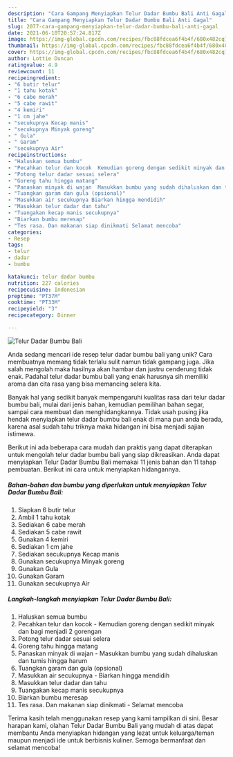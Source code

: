 ```yaml
---
description: "Cara Gampang Menyiapkan Telur Dadar Bumbu Bali Anti Gagal"
title: "Cara Gampang Menyiapkan Telur Dadar Bumbu Bali Anti Gagal"
slug: 2077-cara-gampang-menyiapkan-telur-dadar-bumbu-bali-anti-gagal
date: 2021-06-10T20:57:24.817Z
image: https://img-global.cpcdn.com/recipes/fbc88fdcea6f4b4f/680x482cq70/telur-dadar-bumbu-bali-foto-resep-utama.jpg
thumbnail: https://img-global.cpcdn.com/recipes/fbc88fdcea6f4b4f/680x482cq70/telur-dadar-bumbu-bali-foto-resep-utama.jpg
cover: https://img-global.cpcdn.com/recipes/fbc88fdcea6f4b4f/680x482cq70/telur-dadar-bumbu-bali-foto-resep-utama.jpg
author: Lottie Duncan
ratingvalue: 4.9
reviewcount: 11
recipeingredient:
- "6 butir telur"
- "1 tahu kotak"
- "6 cabe merah"
- "5 cabe rawit"
- "4 kemiri"
- "1 cm jahe"
- "secukupnya Kecap manis"
- "secukupnya Minyak goreng"
- " Gula"
- " Garam"
- "secukupnya Air"
recipeinstructions:
- "Haluskan semua bumbu"
- "Pecahkan telur dan kocok  Kemudian goreng dengan sedikit minyak dan bagi menjadi 2 gorengan"
- "Potong telur dadar sesuai selera"
- "Goreng tahu hingga matang"
- "Panaskan minyak di wajan  Masukkan bumbu yang sudah dihaluskan dan tumis hingga harum"
- "Tuangkan garam dan gula (opsional)"
- "Masukkan air secukupnya Biarkan hingga mendidih"
- "Masukkan telur dadar dan tahu"
- "Tuangakan kecap manis secukupnya"
- "Biarkan bumbu meresap"
- "Tes rasa. Dan makanan siap dinikmati Selamat mencoba"
categories:
- Resep
tags:
- telur
- dadar
- bumbu

katakunci: telur dadar bumbu 
nutrition: 227 calories
recipecuisine: Indonesian
preptime: "PT37M"
cooktime: "PT33M"
recipeyield: "3"
recipecategory: Dinner

---
```



![Telur Dadar Bumbu Bali](https://img-global.cpcdn.com/recipes/fbc88fdcea6f4b4f/680x482cq70/telur-dadar-bumbu-bali-foto-resep-utama.jpg)

Anda sedang mencari ide resep telur dadar bumbu bali yang unik? Cara membuatnya memang tidak terlalu sulit namun tidak gampang juga. Jika salah mengolah maka hasilnya akan hambar dan justru cenderung tidak enak. Padahal telur dadar bumbu bali yang enak harusnya sih memiliki aroma dan cita rasa yang bisa memancing selera kita.

Banyak hal yang sedikit banyak mempengaruhi kualitas rasa dari telur dadar bumbu bali, mulai dari jenis bahan, kemudian pemilihan bahan segar, sampai cara membuat dan menghidangkannya. Tidak usah pusing jika hendak menyiapkan telur dadar bumbu bali enak di mana pun anda berada, karena asal sudah tahu triknya maka hidangan ini bisa menjadi sajian istimewa.




Berikut ini ada beberapa cara mudah dan praktis yang dapat diterapkan untuk mengolah telur dadar bumbu bali yang siap dikreasikan. Anda dapat menyiapkan Telur Dadar Bumbu Bali memakai 11 jenis bahan dan 11 tahap pembuatan. Berikut ini cara untuk menyiapkan hidangannya.

<!--inarticleads1-->

##### Bahan-bahan dan bumbu yang diperlukan untuk menyiapkan Telur Dadar Bumbu Bali:

1. Siapkan 6 butir telur
1. Ambil 1 tahu kotak
1. Sediakan 6 cabe merah
1. Sediakan 5 cabe rawit
1. Gunakan 4 kemiri
1. Sediakan 1 cm jahe
1. Sediakan secukupnya Kecap manis
1. Gunakan secukupnya Minyak goreng
1. Gunakan  Gula
1. Gunakan  Garam
1. Gunakan secukupnya Air




<!--inarticleads2-->

##### Langkah-langkah menyiapkan Telur Dadar Bumbu Bali:

1. Haluskan semua bumbu
1. Pecahkan telur dan kocok  - Kemudian goreng dengan sedikit minyak dan bagi menjadi 2 gorengan
1. Potong telur dadar sesuai selera
1. Goreng tahu hingga matang
1. Panaskan minyak di wajan  - Masukkan bumbu yang sudah dihaluskan dan tumis hingga harum
1. Tuangkan garam dan gula (opsional)
1. Masukkan air secukupnya - Biarkan hingga mendidih
1. Masukkan telur dadar dan tahu
1. Tuangakan kecap manis secukupnya
1. Biarkan bumbu meresap
1. Tes rasa. Dan makanan siap dinikmati - Selamat mencoba




Terima kasih telah menggunakan resep yang kami tampilkan di sini. Besar harapan kami, olahan Telur Dadar Bumbu Bali yang mudah di atas dapat membantu Anda menyiapkan hidangan yang lezat untuk keluarga/teman maupun menjadi ide untuk berbisnis kuliner. Semoga bermanfaat dan selamat mencoba!
